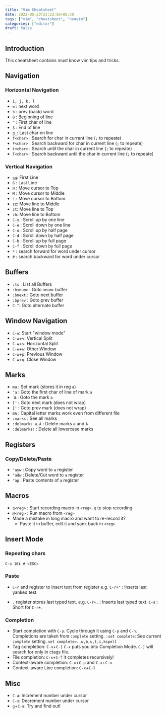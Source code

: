 ```yaml
---
title: "Vim Cheatsheet"
date: 2022-05-23T23:23:56+05:30
tags: ["vim", "cheatsheet", "neovim"]
categories: ["editor"]
draft: false
---
```


## Introduction
This cheatsheet contains must know vim tips and tricks.

## Navigation

### Horizontal Navigation

- `i, j, k, l`
- `w` : next word
- `b` : prev (back) word
- `0` : Beginning of line
- `^` : First char of line
- `$` : End of line
- `g_`: Last char on line
- `f<char>` : Search for char in current line (`;` to repeate)
- `F<char>` : Search backward for char in current line (`;` to repeate)
- `t<char>` : Search until the char in current line (`;` to repeate)
- `T<char>` : Search backward until the char in current line (`;` to repeate)

### Vertical Navigation

- `gg`: First Line
- `G` : Last Line
- `H` : Move cursor to Top
- `M` : Move cursor to Middle
- `L` : Move cursor to Bottom
- `zz`: Move line to Middle
- `zt`: Move line to Top
- `zb`: Move line to Bottom
- `C-y` : Scroll up by one line
- `C-e` : Scroll down by one line
- `C-u` : Scroll up by half page
- `C-d` : Scroll down by half page
- `C-b` : Scroll up by full page
- `C-f` : Scroll down by full page
- `*` : search forward for word under cursor
- `#` : search backward for word under cursor

## Buffers

- `:ls` : List all Buffers
- `:b<num>` : Goto `<num>` buffer
- `:bnext` : Goto next buffer
- `:bprev` : Goto prev buffer
- `C-^`: Goto alternate buffer

## Window Navigation

- `C-w`: Start "window mode"
- `C-w`+`v`: Vertical Split
- `C-w`+`s`: Horizontal Split
- `C-w`+`w`: Other Window
- `C-w`+`p`: Previous Window
- `C-w`+`q`: Close Window

## Marks

- `ma` : Set mark (stores it in reg `a`)
- `'a` : Goto the first char of line of mark `a`
- \`a  : Goto the mark `a`
- `['` : Goto next mark (does not wrap)
- `]'` : Goto prev mark (does not wrap)
- `mA` : Capital letter marks work even from different file
- `:marks` : See all marks
- `:delmarks a,A` : Delete marks `a` and `A`
- `:delmarks!` : Delete all lowercase marks

## Registers

### Copy/Delete/Paste

- `"ayw` : Copy word to `a` register
- `"adw` : Delete/Cut word to `a` register
- `"ap`  : Paste contents of `a` register

## Macros

- `q<reg>` : Start recording macro in `<reg>`. `q` to stop recording
- `@<reg>` : Run macro from `<reg>`
- Made a mistake in long macro and want to re-record it?
  - Paste it in buffer, edit it and yank back in `<reg>`

## Insert Mode

### Repeating chars

`C-o 10i # <ESC>`

### Paste

- `C-r` and register to insert text from register
    e.g. `C-r+"` : Inserts last yanked test.

- `.` register stores last typed text.
    e.g. `C-r+.` : Inserts last typed text.
         `C-a`   : Short for `C-r+.`

### Completion

- Start completion with `C-p`. Cycle through it using `C-p` and `C-n`.
    Completions are taken from `complete` setting.
    `:set complete`: See current `complete` setting.
    `set complete=.,w,b,u,t,i,kspell`
- Tag completion: `C-x`+`C-]`
    `C-x` puts you into Completion Mode. `C-]` will search for only in ctags file.
- File completion: `C-x`+`C-f`
    It completes recursively!
- Context-aware completion: `C-x`+`C-p` and `C-x`+`C-n`
- Context-aware Line completion: `C-x`+`C-l`

## Misc

- `C-a`: Increment number under cursor
- `C-x`: Decrement number under cursor
- `g`+`C-a`: Try and find out!

